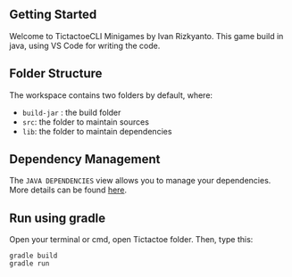 ## Getting Started

Welcome to TictactoeCLI Minigames by Ivan Rizkyanto. This game build in java, using VS Code for writing the code.

## Folder Structure

The workspace contains two folders by default, where:

- `build-jar` : the build folder
- `src`: the folder to maintain sources
- `lib`: the folder to maintain dependencies

## Dependency Management

The `JAVA DEPENDENCIES` view allows you to manage your dependencies. More details can be found [here](https://github.com/microsoft/vscode-java-pack/blob/master/release-notes/v0.9.0.md#work-with-jar-files-directly).

## Run using gradle

Open your terminal or cmd, open Tictactoe folder. Then, type this:
```
gradle build
gradle run
```